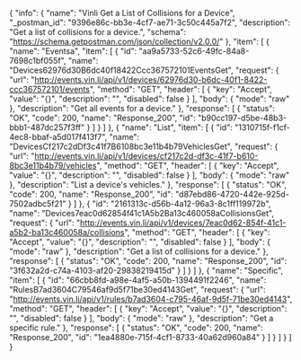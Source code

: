 {
  "info": {
    "name": "Vinli Get a List of Collisions for a Device",
    "_postman_id": "9396e86c-bb3e-4cf7-ae71-3c50c445a7f2",
    "description": "Get a list of collisions for a device.",
    "schema": "https://schema.getpostman.com/json/collection/v2.0.0/"
  },
  "item": [
    {
      "name": "Eventsa",
      "item": [
        {
          "id": "aa9a5733-52c6-49fc-84a8-7698c1bf055f",
          "name": "Devices62976d30B6dc40f18422Ccc367572101EventsGet",
          "request": {
            "url": "http://events.vin.li/api/v1/devices/62976d30-b6dc-40f1-8422-ccc367572101/events",
            "method": "GET",
            "header": [
              {
                "key": "Accept",
                "value": "{}",
                "description": "",
                "disabled": false
              }
            ],
            "body": {
              "mode": "raw"
            },
            "description": "Get all events for a device."
          },
          "response": [
            {
              "status": "OK",
              "code": 200,
              "name": "Response_200",
              "id": "b90cc197-d5be-48b3-bbb1-487dc257f3ff"
            }
          ]
        }
      ]
    },
    {
      "name": "List",
      "item": [
        {
          "id": "1310715f-f1cf-4ec8-bbaf-a5d017f413f7",
          "name": "DevicesCf217c2dDf3c41f7B6108bc3e11b4b79VehiclesGet",
          "request": {
            "url": "http://events.vin.li/api/v1/devices/cf217c2d-df3c-41f7-b610-8bc3e11b4b79/vehicles",
            "method": "GET",
            "header": [
              {
                "key": "Accept",
                "value": "{}",
                "description": "",
                "disabled": false
              }
            ],
            "body": {
              "mode": "raw"
            },
            "description": "List a device's vehicles."
          },
          "response": [
            {
              "status": "OK",
              "code": 200,
              "name": "Response_200",
              "id": "d87ebd86-4720-442e-925d-7502adbc5f21"
            }
          ]
        },
        {
          "id": "2161313c-d56b-4a12-96a3-8c1ff119972b",
          "name": "Devices7eac0d62854f41c1A5b2Ba13c460058aCollisionsGet",
          "request": {
            "url": "http://events.vin.li/api/v1/devices/7eac0d62-854f-41c1-a5b2-ba13c460058a/collisions",
            "method": "GET",
            "header": [
              {
                "key": "Accept",
                "value": "{}",
                "description": "",
                "disabled": false
              }
            ],
            "body": {
              "mode": "raw"
            },
            "description": "Get a list of collisions for a device."
          },
          "response": [
            {
              "status": "OK",
              "code": 200,
              "name": "Response_200",
              "id": "3f632a2d-c74a-4103-af20-29838219415d"
            }
          ]
        }
      ]
    },
    {
      "name": "Specific",
      "item": [
        {
          "id": "66cbb8fd-a98e-4af5-a50b-1394491f2246",
          "name": "RulesB7ad3604C79546af9d5f71be30ed4143Get",
          "request": {
            "url": "http://events.vin.li/api/v1/rules/b7ad3604-c795-46af-9d5f-71be30ed4143",
            "method": "GET",
            "header": [
              {
                "key": "Accept",
                "value": "{}",
                "description": "",
                "disabled": false
              }
            ],
            "body": {
              "mode": "raw"
            },
            "description": "Get a specific rule."
          },
          "response": [
            {
              "status": "OK",
              "code": 200,
              "name": "Response_200",
              "id": "1ea4880e-715f-4cf1-8733-40a62d960a84"
            }
          ]
        }
      ]
    }
  ]
}